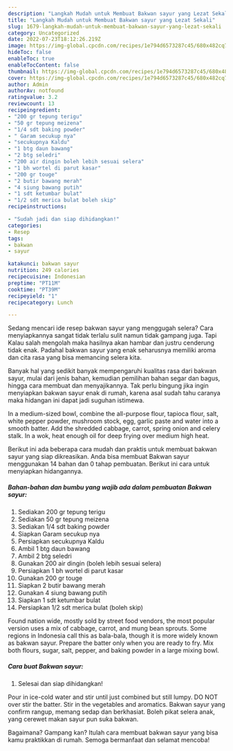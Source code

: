 ```yaml
---
description: "Langkah Mudah untuk Membuat Bakwan sayur yang Lezat Sekali"
title: "Langkah Mudah untuk Membuat Bakwan sayur yang Lezat Sekali"
slug: 1679-langkah-mudah-untuk-membuat-bakwan-sayur-yang-lezat-sekali
category: Uncategorized
date: 2022-07-23T18:12:26.219Z
image: https://img-global.cpcdn.com/recipes/1e794d6573287c45/680x482cq70/bakwan-sayur-foto-resep-utama.jpg
hideToc: false
enableToc: true
enableTocContent: false
thumbnail: https://img-global.cpcdn.com/recipes/1e794d6573287c45/680x482cq70/bakwan-sayur-foto-resep-utama.jpg
cover: https://img-global.cpcdn.com/recipes/1e794d6573287c45/680x482cq70/bakwan-sayur-foto-resep-utama.jpg
author: Admin
authorAv: notfound
ratingvalue: 3.2
reviewcount: 13
recipeingredient:
- "200 gr tepung terigu"
- "50 gr tepung meizena"
- "1/4 sdt baking powder"
- " Garam secukup nya"
- "secukupnya Kaldu"
- "1 btg daun bawang"
- "2 btg seledri"
- "200 air dingin boleh lebih sesuai selera"
- "1 bh wortel di parut kasar"
- "200 gr touge"
- "2 butir bawang merah"
- "4 siung bawang putih"
- "1 sdt ketumbar bulat"
- "1/2 sdt merica bulat boleh skip"
recipeinstructions:

- "Sudah jadi dan siap dihidangkan!"
categories:
- Resep
tags:
- bakwan
- sayur

katakunci: bakwan sayur 
nutrition: 249 calories
recipecuisine: Indonesian
preptime: "PT11M"
cooktime: "PT39M"
recipeyield: "1"
recipecategory: Lunch

---
```



Sedang mencari ide resep bakwan sayur yang menggugah selera? Cara menyiapkannya sangat tidak terlalu sulit namun tidak gampang juga. Tapi Kalau salah mengolah maka hasilnya akan hambar dan justru cenderung tidak enak. Padahal bakwan sayur yang enak seharusnya memiliki aroma dan cita rasa yang bisa memancing selera kita.


Banyak hal yang sedikit banyak mempengaruhi kualitas rasa dari bakwan sayur, mulai dari jenis bahan, kemudian pemilihan bahan segar dan bagus, hingga cara membuat dan menyajikannya. Tak perlu bingung jika ingin menyiapkan bakwan sayur enak di rumah, karena asal sudah tahu caranya maka hidangan ini dapat jadi suguhan istimewa.

In a medium-sized bowl, combine the all-purpose flour, tapioca flour, salt, white pepper powder, mushroom stock, egg, garlic paste and water into a smooth batter. Add the shredded cabbage, carrot, spring onion and celery stalk. In a wok, heat enough oil for deep frying over medium high heat.


Berikut ini ada beberapa cara mudah dan praktis untuk membuat bakwan sayur yang siap dikreasikan. Anda bisa membuat Bakwan sayur menggunakan 14 bahan dan 0 tahap pembuatan. Berikut ini cara untuk menyiapkan hidangannya.

<!--inarticleads1-->

##### Bahan-bahan dan bumbu yang wajib ada dalam pembuatan Bakwan sayur:

1. Sediakan 200 gr tepung terigu
1. Sediakan 50 gr tepung meizena
1. Sediakan 1/4 sdt baking powder
1. Siapkan  Garam secukup nya
1. Persiapkan secukupnya Kaldu
1. Ambil 1 btg daun bawang
1. Ambil 2 btg seledri
1. Gunakan 200 air dingin (boleh lebih sesuai selera)
1. Persiapkan 1 bh wortel di parut kasar
1. Gunakan 200 gr touge
1. Siapkan 2 butir bawang merah
1. Gunakan 4 siung bawang putih
1. Siapkan 1 sdt ketumbar bulat
1. Persiapkan 1/2 sdt merica bulat (boleh skip)


Found nation wide, mostly sold by street food vendors, the most popular version uses a mix of cabbage, carrot, and mung bean sprouts. Some regions in Indonesia call this as bala-bala, though it is more widely known as bakwan sayur. Prepare the batter only when you are ready to fry. Mix both flours, sugar, salt, pepper, and baking powder in a large mixing bowl. 

<!--inarticleads2-->

##### Cara buat Bakwan sayur:


1. Selesai dan siap dihidangkan!

Pour in ice-cold water and stir until just combined but still lumpy. DO NOT over stir the batter. Stir in the vegetables and aromatics. Bakwan sayur yang confirm rangup, memang sedap dan berkhasiat. Boleh pikat selera anak, yang cerewet makan sayur pun suka bakwan. 

Bagaimana? Gampang kan? Itulah cara membuat bakwan sayur yang bisa kamu praktikkan di rumah. Semoga bermanfaat dan selamat mencoba!
